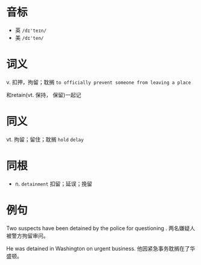 # 音标

- 英 `/dɪ'teɪn/`
- 美 `/dɪ'ten/`

# 词义

v. 扣押，拘留；耽搁
`to officially prevent someone from leaving a place`



和retain(vt. 保持， 保留)一起记

# 同义

vt. 拘留；留住；耽搁
`hold` `delay`

# 同根

- n. `detainment` 扣留；延误；挽留

# 例句

Two suspects have been detained by the police for questioning .
两名嫌疑人被警方拘留审问。

He was detained in Washington on urgent business.
他因紧急事务耽搁在了华盛顿。


